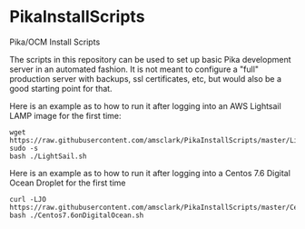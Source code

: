 # PikaInstallScripts
Pika/OCM Install Scripts

The scripts in this repository can be used to set up basic Pika development server in an automated fashion. It is not meant to configure a "full" production server with backups, ssl certificates, etc, but would also be a good starting point for that.

Here is an example as to how to run it after logging into an AWS Lightsail LAMP image for the first time:
```
wget https://raw.githubusercontent.com/amsclark/PikaInstallScripts/master/LightSail.sh
sudo -s
bash ./LightSail.sh
```
Here is an example as to how to run it after logging into a Centos 7.6 Digital Ocean Droplet for the first time
```
curl -LJO https://raw.githubusercontent.com/amsclark/PikaInstallScripts/master/Centos7.6onDigitalOcean.sh
bash ./Centos7.6onDigitalOcean.sh
```
